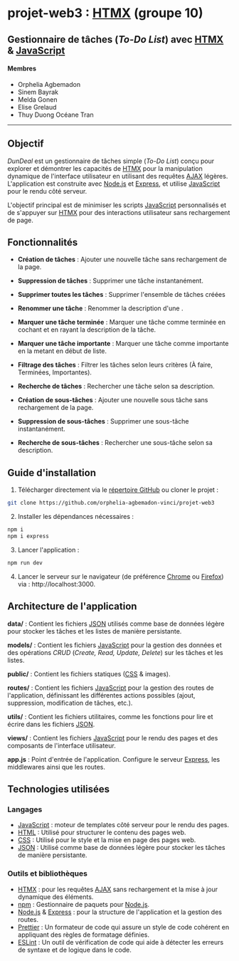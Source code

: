 # projet-web3 : [HTMX](https://htmx.org) (groupe 10)

## Gestionnaire de tâches (_To-Do List_) avec [HTMX](https://htmx.org) & [JavaScript](https://developer.mozilla.org/en-US/docs/Web/JavaScript)

#### Membres

- Orphelia Agbemadon
- Sinem Bayrak
- Melda Gonen
- Elise Grelaud
- Thuy Duong Océane Tran

---

## Objectif

_DunDeal_ est un gestionnaire de tâches simple (_To-Do List_) conçu pour explorer et démontrer les capacités de [HTMX](https://htmx.org) pour la manipulation dynamique de l'interface utilisateur en utilisant des requêtes [AJAX](https://developer.mozilla.org/en-US/docs/Glossary/AJAX) légères. L'application est construite avec [Node.js](https://nodejs.org/fr) et [Express](https://expressjs.com), et utilise [JavaScript](https://developer.mozilla.org/en-US/docs/Web/JavaScript) pour le rendu côté serveur.

L'objectif principal est de minimiser les scripts [JavaScript](https://developer.mozilla.org/en-US/docs/Web/JavaScript) personnalisés et de s'appuyer sur [HTMX](https://htmx.org) pour des interactions utilisateur sans rechargement de page.

## Fonctionnalités

- **Création de tâches** : Ajouter une nouvelle tâche sans rechargement de la page.
- **Suppression de tâches** : Supprimer une tâche instantanément.

- **Supprimer toutes les tâches** : Supprimer l'ensemble de tâches créées

- **Renommer une tâche** : Renommer la description d'une .

- **Marquer une tâche terminée** : Marquer une tâche comme terminée en cochant et en rayant la description de la tâche.

- **Marquer une tâche importante** : Marquer une tâche comme importante en la metant en début de liste.

- **Filtrage des tâches** : Filtrer les tâches selon leurs critères (À faire, Terminées, Importantes).

- **Recherche de tâches** : Rechercher une tâche selon sa description.
- **Création de sous-tâches** : Ajouter une nouvelle sous tâche sans rechargement de la page.
- **Suppression de sous-tâches** : Supprimer une sous-tâche instantanément.

- **Recherche de sous-tâches** : Rechercher une sous-tâche selon sa description.

## Guide d'installation

1. Télécharger directement via le [répertoire GitHub](https://github.com/orphelia-agbemadon-vinci/projet-web3) ou cloner le projet :

```bash
git clone https://github.com/orphelia-agbemadon-vinci/projet-web3
```

2. Installer les dépendances nécessaires :

```bash
npm i
npm i express
```

3. Lancer l'application :

```bash
npm run dev
```

4. Lancer le serveur sur le navigateur (de préférence [Chrome](https://www.google.com/chrome/) ou [Firefox](https://www.mozilla.org/en-US/firefox/new/)) via : http://localhost:3000.

## Architecture de l'application

**data/** : Contient les fichiers [JSON](https://www.json.org/json-en.html) utilisés comme base de données légère pour stocker les tâches et les listes de manière persistante.

**models/** : Contient les fichiers [JavaScript](https://developer.mozilla.org/en-US/docs/Web/JavaScript) pour la gestion des données et des opérations _CRUD_ (_Create, Read, Update, Delete_) sur les tâches et les listes.

**public/** : Contient les fichiers statiques ([CSS](https://developer.mozilla.org/fr/docs/Web/CSS) & images).

**routes/** : Contient les fichiers [JavaScript](https://developer.mozilla.org/en-US/docs/Web/JavaScript) pour la gestion des routes de l'application, définissant les différentes actions possibles (ajout, suppression, modification de tâches, etc.).

**utils/** : Contient les fichiers utilitaires, comme les fonctions pour lire et écrire dans les fichiers [JSON](https://www.json.org/json-en.html).

**views/** : Contient les fichiers [JavaScript](https://developer.mozilla.org/en-US/docs/Web/JavaScript) pour le rendu des pages et des composants de l'interface utilisateur.

**app.js** : Point d'entrée de l'application. Configure le serveur [Express](https://expressjs.com), les middlewares ainsi que les routes.

## Technologies utilisées

### Langages

- [JavaScript](https://developer.mozilla.org/en-US/docs/Web/JavaScript) : moteur de templates côté serveur pour le rendu des pages.
- [HTML](https://developer.mozilla.org/fr/docs/Web/HTML) : Utilisé pour structurer le contenu des pages web.
- [CSS](https://developer.mozilla.org/fr/docs/Web/CSS) : Utilisé pour le style et la mise en page des pages web.
- [JSON](https://www.json.org/json-en.html) : Utilisé comme base de données légère pour stocker les tâches de manière persistante.

### Outils et bibliothèques

- [HTMX](https://htmx.org) : pour les requêtes [AJAX](https://developer.mozilla.org/en-US/docs/Glossary/AJAX) sans rechargement et la mise à jour dynamique des éléments.
- [npm](https://docs.npmjs.com) : Gestionnaire de paquets pour [Node.js](https://nodejs.org/fr).
- [Node.js](https://nodejs.org/fr) & [Express](https://expressjs.com) : pour la structure de l'application et la gestion des routes.
- [Prettier](https://prettier.io) : Un formateur de code qui assure un style de code cohérent en appliquant des règles de formatage définies.
- [ESLint](https://eslint.org) : Un outil de vérification de code qui aide à détecter les erreurs de syntaxe et de logique dans le code.
